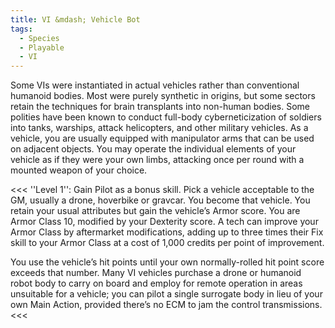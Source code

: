 ```yaml
---
title: VI &mdash; Vehicle Bot
tags:
  - Species
  - Playable
  - VI
---
```


Some VIs were instantiated in actual vehicles rather than conventional humanoid bodies. Most were purely synthetic in origins, but some sectors retain the techniques for brain transplants into non-human bodies. Some polities have been known to conduct full-body cyberneticization of soldiers into tanks, warships, attack helicopters, and other military vehicles. As a vehicle, you are usually equipped with manipulator arms that can be used on adjacent objects. You may operate the individual elements of your vehicle as if they were your own limbs, attacking once per round with a mounted weapon of your choice.


<<<
''Level 1'': Gain Pilot as a bonus skill. Pick a vehicle acceptable to the GM, usually a drone, hoverbike or gravcar. You become that vehicle. You retain your usual attributes but gain the vehicle’s Armor score. You are Armor Class 10, modified by your Dexterity score. A tech can improve your Armor Class by aftermarket modifications, adding up to three times their Fix skill to your Armor Class at a cost of 1,000 credits per point of improvement.

You use the vehicle’s hit points until your own normally-rolled hit point score exceeds that number. Many VI vehicles purchase a drone or humanoid robot body to carry on board and employ for remote operation in areas unsuitable for a vehicle; you can pilot a single surrogate body in lieu of your own Main Action, provided there’s no ECM to jam the control transmissions.
<<<
